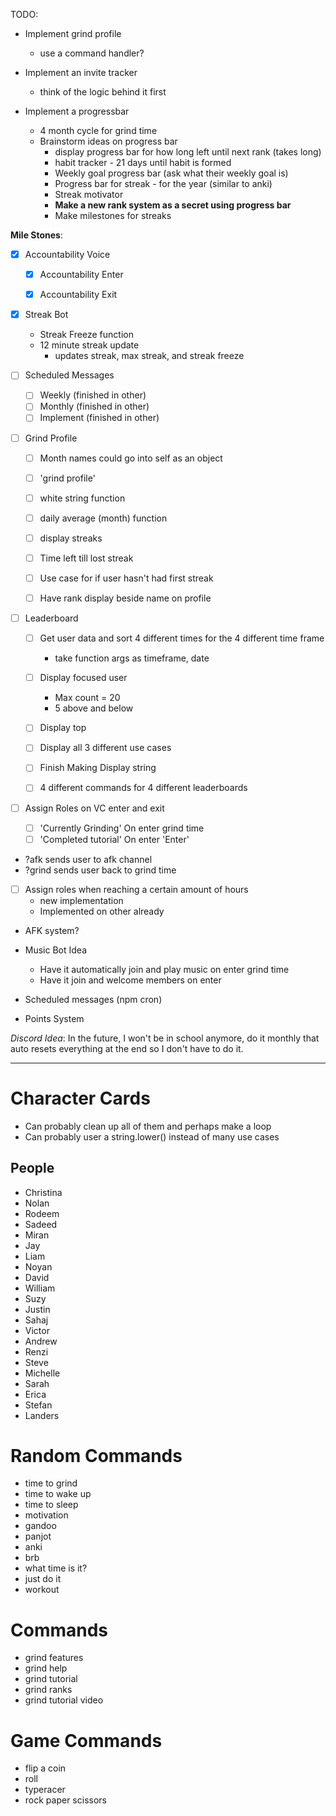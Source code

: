 TODO:

- Implement grind profile
    - use a command handler?

- Implement an invite tracker
    - think of the logic behind it first

- Implement a progressbar
    - 4 month cycle for grind time
    - Brainstorm ideas on progress bar
        - display progress bar for how long left until next rank (takes long)
        - habit tracker - 21 days until habit is formed
        - Weekly goal progress bar (ask what their weekly goal is)
        - Progress bar for streak - for the year (similar to anki)
        - Streak motivator
        - **Make a new rank system as a secret using progress bar**
        - Make milestones for streaks

**Mile Stones**:
- [X] Accountability Voice
    - [X] Accountability Enter
    - [X] Accountability Exit


- [X] Streak Bot 
    - Streak Freeze function
    - 12 minute streak update
        - updates streak, max streak, and streak freeze

- [ ] Scheduled Messages
    - [ ] Weekly (finished in other)
    - [ ] Monthly (finished in other)
    - [ ] Implement (finished in other)

- [ ] Grind Profile
    - [ ] Month names could go into self as an object
    - [ ] 'grind profile'
    - [ ] white string function
    - [ ] daily average (month) function
    - [ ] display streaks
    - [ ] Time left till lost streak
    - [ ] Use case for if user hasn't had first streak
    - [ ] Have rank display beside name on profile

    
- [ ] Leaderboard
    - [ ] Get user data and sort 4 different times for the
        4 different time frame
        - take function args as timeframe, date
    
    - [ ] Display focused user
        - Max count = 20
        - 5 above and below
    - [ ] Display top
    - [ ] Display all 3 different use cases
    - [ ] Finish Making Display string
    
    - [ ] 4 different commands for 4 different leaderboards
    

- [ ] Assign Roles on VC enter and exit
    - [ ] 'Currently Grinding' On enter grind time
    - [ ] 'Completed tutorial' On enter 'Enter'

- ?afk sends user to afk channel
- ?grind sends user back to grind time


- [ ] Assign roles when reaching a certain amount of hours
    - new implementation
    - Implemented on other already

    
- AFK system? 

- Music Bot Idea
    - Have it automatically join and play music on enter grind time
    - Have it join and welcome members on enter

- Scheduled messages (npm cron)

- Points System

*Discord Idea*: In the future, I won't be in school anymore, do it monthly that auto
            resets everything at the end so I don't have to do it.


------------------------------------------
# Character Cards
- Can probably clean up all of them and perhaps 
    make a loop
- Can probably user a string.lower() instead of many
    use cases

## People
- Christina
- Nolan
- Rodeem
- Sadeed
- Miran
- Jay
- Liam
- Noyan
- David
- William
- Suzy
- Justin
- Sahaj
- Victor
- Andrew
- Renzi
- Steve
- Michelle 
- Sarah
- Erica
- Stefan
- Landers

# Random Commands
- time to grind
- time to wake up 
- time to sleep
- motivation
- gandoo 
- panjot
- anki
- brb
- what time is it?
- just do it
- workout

# Commands
- grind features
- grind help
- grind tutorial
- grind ranks
- grind tutorial video

# Game Commands
- flip a coin
- roll
- typeracer
- rock paper scissors



